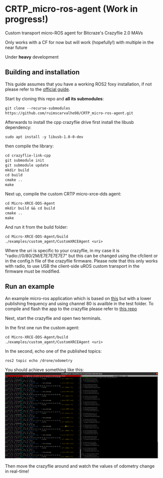 # CRTP_micro-ros-agent (Work in progress!)

Custom transport micro-ROS agent for Bitcraze's Crazyflie 2.0 MAVs

Only works with a CF for now but will work (hopefully!) with multiple in the near future

Under **heavy** development

## Building and installation

This guide assumes that you have a working ROS2 foxy installation, if not please refer to the [official guide](https://docs.ros.org/en/foxy/Installation.html).

Start by cloning this repo and **all its submodules**:

```
git clone --recurse-submodules https://github.com/ruimscarvalho98/CRTP_micro-ros-agent.git
```

Afterwards to install the cpp crazyflie drive first install the libusb dependency:

```
sudo apt install -y libusb-1.0-0-dev
```
then compile the library:
```
cd crazyflie-link-cpp
git submodule init 
git submodule update
mkdir build
cd build
cmake ..
make
```

Next up, compile the custom CRTP micro-xrce-dds agent:

```
cd Micro-XRCE-DDS-Agent
mkdir build && cd build
cmake ..
make
```

And run it from the build folder:

```
cd Micro-XRCE-DDS-Agent/build
./examples/custom_agent/CustomXRCEAgent <uri>
```

Where the uri is specific to your crazyflie, in my case it is "radio://0/80/2M/E7E7E7E7E7" but this can be changed using the cfclient or in the config.h file of the crazyflie firmware. Please note that this only works with radio, to use USB the client-side uROS custom transport in the firmware must be modified.

## Run an example

An example micro-ros application which is based on [this](https://github.com/micro-ROS/freertos_apps) but with a lower publishing frequency and using channel 80 is availble in the test folder. To compile and flash the app to the crazyflie please refer to [this repo](https://github.com/micro-ROS/micro_ros_setup)

Next, start the crazyflie and open two terminals.

In the first one run the custom agent:

```
cd Micro-XRCE-DDS-Agent/build
./examples/custom_agent/CustomXRCEAgent <uri>
```

In the second, echo one of the published topics:

```
ros2 topic echo /drone/odometry
```

You should achieve something like this:
![alt text](img/expected.png)

Then move the crazyflie around and watch the values of odometry change in real-time!

